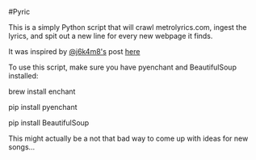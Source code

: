 #Pyric

This is a simply Python script that will crawl metrolyrics.com, ingest the lyrics, and spit out a new line for every new webpage it finds.

It was inspired by [@j6k4m8's](http://github.com/j6k4m8) post [here](http://blog.jordan.matelsky.com/markov/)

To use this script, make sure you have pyenchant and BeautifulSoup installed:

brew install enchant

pip install pyenchant

pip install BeautifulSoup

This might actually be a not that bad way to come up with ideas for new songs...
